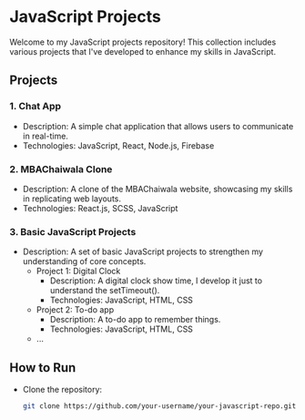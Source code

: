 # JavaScript Projects

Welcome to my JavaScript projects repository! This collection includes various projects that I've developed to enhance my skills in JavaScript.

## Projects

### 1. Chat App
- Description: A simple chat application that allows users to communicate in real-time.
- Technologies: JavaScript, React, Node.js, Firebase

### 2. MBAChaiwala Clone
- Description: A clone of the MBAChaiwala website, showcasing my skills in replicating web layouts.
- Technologies: React.js, SCSS, JavaScript

### 3. Basic JavaScript Projects
- Description: A set of basic JavaScript projects to strengthen my understanding of core concepts.
  - Project 1: Digital Clock
    - Description: A digital clock show time, I develop it just to understand the setTimeout().
    - Technologies: JavaScript, HTML, CSS
  - Project 2: To-do app
    - Description: A to-do app to remember things.
    - Technologies: JavaScript, HTML, CSS
  - ...

## How to Run

- Clone the repository:
  ```bash
  git clone https://github.com/your-username/your-javascript-repo.git
